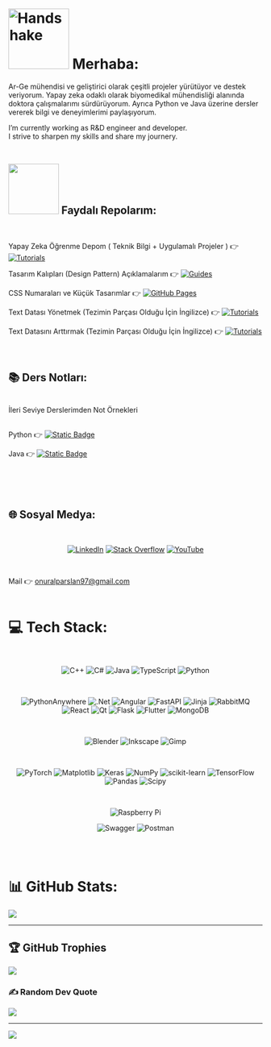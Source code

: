 # <img src="https://user-images.githubusercontent.com/74038190/216120981-b9507c36-0e04-4469-8e27-c99271b45ba5.png" alt="Handshake" width="120" /> Merhaba:

Ar-Ge mühendisi ve geliştirici olarak çeşitli projeler yürütüyor ve destek veriyorum. 
Yapay zeka odaklı olarak biyomedikal mühendisliği alanında doktora çalışmalarımı sürdürüyorum. 
Ayrıca Python ve Java üzerine dersler vererek bilgi ve deneyimlerimi paylaşıyorum.


I’m currently working as R&D engineer and developer. <br>I strive to sharpen my skills and share my journery.
<br><br>

## <img src="https://user-images.githubusercontent.com/74038190/212281775-b468df30-4edc-4bf8-a4ee-f52e1aaddc86.gif" width="100">  Faydalı Repolarım:
<br>

Yapay Zeka Öğrenme Depom ( Teknik Bilgi + Uygulamalı Projeler ) 👉 [![Tutorials](https://img.shields.io/badge/Tutorials-yellow?logo=book&logoColor=white)](https://github.com/onuralpArsln/MlAiTutorialProjects)

Tasarım Kalıpları (Design Pattern) Açıklamalarım 👉 [![Guides](https://img.shields.io/badge/Guides-blue?logo=book&logoColor=white)](https://github.com/onuralpArsln/Design_Patterns_And_Approaches)

CSS Numaraları ve Küçük Tasarımlar  👉 [![GitHub Pages](https://img.shields.io/badge/GitHub%20Pages-121013?logo=github&logoColor=white)](https://onuralpArsln.github.io/)

Text Datası Yönetmek (Tezimin Parçası Olduğu İçin İngilizce) 👉 [![Tutorials](https://img.shields.io/badge/Tutorials-yellow?logo=book&logoColor=white)](https://github.com/onuralpArsln/dataPrepWithPandas)

Text Datasını Arttırmak (Tezimin Parçası Olduğu İçin İngilizce) 👉 [![Tutorials](https://img.shields.io/badge/Tutorials-yellow?logo=book&logoColor=white)](https://github.com/onuralpArsln/AugmentTextData)
<br><br><br>

## :books: Ders Notları:
<br>
İleri Seviye Derslerimden Not Örnekleri
<br><br>

Python 👉 [![Static Badge](https://img.shields.io/badge/courses-maroon?style=flat&logo=gitbook)]( https://github.com/onuralpArsln/ceng111 ) 

Java 👉 [![Static Badge](https://img.shields.io/badge/courses-maroon?style=flat&logo=gitbook)]( https://github.com/onuralpArsln/learnJava  )

<br><br><br>
## 🌐 Sosyal Medya: 
<br>
<div align="center">
 
[![LinkedIn](https://img.shields.io/badge/LinkedIn-%230077B5.svg?logo=linkedin&logoColor=white)](https://linkedin.com/in/onuralp-arslan-345561212) 
[![Stack Overflow](https://img.shields.io/badge/-Stackoverflow-FE7A16?logo=stack-overflow&logoColor=white)](https://stackoverflow.com/users/13982768/onuralp-arslan) 
[![YouTube](https://img.shields.io/badge/YouTube-%23FF0000.svg?logo=YouTube&logoColor=white)](https://youtube.com/@onuralparslan7489) 

</div>
<br>

Mail 👉 onuralparslan97@gmail.com
<br><br>

# 💻 Tech Stack:
<br>

<div align="center">

![C++](https://img.shields.io/badge/c++-%2300599C.svg?style=for-the-badge&logo=c%2B%2B&logoColor=white) 
![C#](https://img.shields.io/badge/c%23-%23239120.svg?style=for-the-badge&logo=csharp&logoColor=white) 
![Java](https://img.shields.io/badge/java-%23ED8B00.svg?style=for-the-badge&logo=openjdk&logoColor=white) 
![TypeScript](https://img.shields.io/badge/typescript-%23007ACC.svg?style=for-the-badge&logo=typescript&logoColor=white) 
![Python](https://img.shields.io/badge/python-3670A0?style=for-the-badge&logo=python&logoColor=ffdd54) 

<br>

![PythonAnywhere](https://img.shields.io/badge/pythonanywhere-%232F9FD7.svg?style=for-the-badge&logo=pythonanywhere&logoColor=151515)
![.Net](https://img.shields.io/badge/.NET-5C2D91?style=for-the-badge&logo=.net&logoColor=white) 
![Angular](https://img.shields.io/badge/angular-%23DD0031.svg?style=for-the-badge&logo=angular&logoColor=white)
![FastAPI](https://img.shields.io/badge/FastAPI-005571?style=for-the-badge&logo=fastapi) 
![Jinja](https://img.shields.io/badge/jinja-white.svg?style=for-the-badge&logo=jinja&logoColor=black) 
![RabbitMQ](https://img.shields.io/badge/rabbitmq-FF6600?style=for-the-badge&logo=rabbitmq&logoColor=white) 
![React](https://img.shields.io/badge/react-%2320232a.svg?style=for-the-badge&logo=react&logoColor=%2361DAFB)
![Qt](https://img.shields.io/badge/Qt-%23217346.svg?style=for-the-badge&logo=Qt&logoColor=white) 
![Flask](https://img.shields.io/badge/flask-%23000.svg?style=for-the-badge&logo=flask&logoColor=white)
![Flutter](https://img.shields.io/badge/Flutter-%2302569B.svg?style=for-the-badge&logo=Flutter&logoColor=white)
![MongoDB](https://img.shields.io/badge/MongoDB-%234ea94b.svg?style=for-the-badge&logo=mongodb&logoColor=white) 

<br>

![Blender](https://img.shields.io/badge/blender-%23F5792A.svg?style=for-the-badge&logo=blender&logoColor=white) 
![Inkscape](https://img.shields.io/badge/Inkscape-e0e0e0?style=for-the-badge&logo=inkscape&logoColor=080A13)
![Gimp](https://img.shields.io/badge/Gimp-657D8B?style=for-the-badge&logo=gimp&logoColor=FFFFFF)

<br>

![PyTorch](https://img.shields.io/badge/PyTorch-%23EE4C2C.svg?style=for-the-badge&logo=PyTorch&logoColor=white)
![Matplotlib](https://img.shields.io/badge/Matplotlib-%23ffffff.svg?style=for-the-badge&logo=Matplotlib&logoColor=black) 
![Keras](https://img.shields.io/badge/Keras-%23D00000.svg?style=for-the-badge&logo=Keras&logoColor=white) 
![NumPy](https://img.shields.io/badge/numpy-%23013243.svg?style=for-the-badge&logo=numpy&logoColor=white)
![scikit-learn](https://img.shields.io/badge/scikit--learn-%23F7931E.svg?style=for-the-badge&logo=scikit-learn&logoColor=white)
![TensorFlow](https://img.shields.io/badge/TensorFlow-%23FF6F00.svg?style=for-the-badge&logo=TensorFlow&logoColor=white)
![Pandas](https://img.shields.io/badge/pandas-%23150458.svg?style=for-the-badge&logo=pandas&logoColor=white) 
![Scipy](https://img.shields.io/badge/SciPy-%230C55A5.svg?style=for-the-badge&logo=scipy&logoColor=%white) 

<br>

![Raspberry Pi](https://img.shields.io/badge/-RaspberryPi-C51A4A?style=for-the-badge&logo=Raspberry-Pi) 

![Swagger](https://img.shields.io/badge/-Swagger-%23Clojure?style=for-the-badge&logo=swagger&logoColor=white) 
![Postman](https://img.shields.io/badge/Postman-FF6C37?style=for-the-badge&logo=postman&logoColor=white) 

</div>

<br><br>

# 📊 GitHub Stats:




![](https://github-readme-streak-stats.herokuapp.com/?user=onuralpArsln&theme=dark&hide_border=false)<br/>



---



## 🏆 GitHub Trophies
![](https://github-profile-trophy.vercel.app/?username=onuralpArsln&theme=radical&no-frame=false&no-bg=true&margin-w=4)

### ✍️ Random Dev Quote
![](https://quotes-github-readme.vercel.app/api?type=horizontal&theme=radical)

---
[![](https://visitcount.itsvg.in/api?id=onuralpArsln&icon=0&color=0)](https://visitcount.itsvg.in)

<!-- Proudly created with GPRM ( https://gprm.itsvg.in ) -->
<!-- https://shields.io/badges -->
